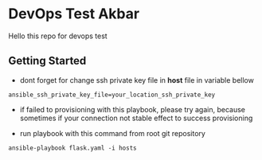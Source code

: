 # DevOps Test Akbar

Hello this repo for devops test

## Getting Started

* dont forget for change ssh private key file in **host** file in variable bellow


```ansible_ssh_private_key_file=your_location_ssh_private_key```

* if failed to provisioning with this playbook, please try again, because sometimes if your connection not stable effect to success provisioning

* run playbook with this command from root git repository


```ansible-playbook flask.yaml -i hosts ```


